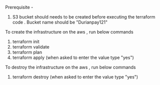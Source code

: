Prerequisite -

1. S3 bucket should needs to be created before executing the terraform code . Bucket name should be "Durianpay121"

To create the infrastructure on the aws , run below commands 

1. terraform init
2. terraform validate
3. terraform plan
4. terraform apply (when asked to enter the value type "yes")

To destroy the infrastructure on the aws , run below commands

1. terraform destroy (when asked to enter the value type "yes")




